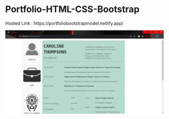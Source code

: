 # Portfolio-HTML-CSS-Bootstrap
<p>Hosted Link : https://portfoliobootstrapmodel.netlify.app/ </P>

<p align="center">
  <img src="https://github.com/arohanraj/Portfolio-HTML-CSS-Bootstrap/blob/main/Screenshot%20Page.png" width="auto" alt="accessibility text">
</p>
